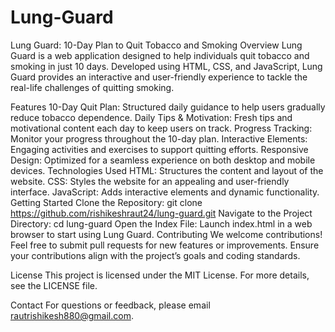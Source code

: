 # Lung-Guard
Lung Guard: 10-Day Plan to Quit Tobacco and Smoking
Overview
Lung Guard is a web application designed to help individuals quit tobacco and smoking in just 10 days. Developed using HTML, CSS, and JavaScript, Lung Guard provides an interactive and user-friendly experience to tackle the real-life challenges of quitting smoking.

Features
10-Day Quit Plan: Structured daily guidance to help users gradually reduce tobacco dependence.
Daily Tips & Motivation: Fresh tips and motivational content each day to keep users on track.
Progress Tracking: Monitor your progress throughout the 10-day plan.
Interactive Elements: Engaging activities and exercises to support quitting efforts.
Responsive Design: Optimized for a seamless experience on both desktop and mobile devices.
Technologies Used
HTML: Structures the content and layout of the website.
CSS: Styles the website for an appealing and user-friendly interface.
JavaScript: Adds interactive elements and dynamic functionality.
Getting Started
Clone the Repository: git clone https://github.com/rishikeshraut24/lung-guard.git
Navigate to the Project Directory: cd lung-guard
Open the Index File: Launch index.html in a web browser to start using Lung Guard.
Contributing
We welcome contributions! Feel free to submit pull requests for new features or improvements. Ensure your contributions align with the project’s goals and coding standards.

License
This project is licensed under the MIT License. For more details, see the LICENSE file.

Contact
For questions or feedback, please email rautrishikesh880@gmail.com.
